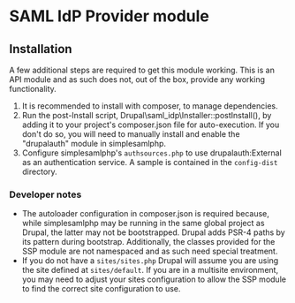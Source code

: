# SAML IdP Provider module

## Installation
A few additional steps are required to get this module working. This is an API
module and as such does not, out of the box, provide any working functionality.

1. It is recommended to install with composer, to manage dependencies.
1. Run the post-Install script, Drupal\saml_idp\Installer::postInstall(), by
  adding it to your project's composer.json file for auto-execution.
  If you don't do so, you will need to manually install and enable the "drupalauth"
  module in simplesamlphp.
1. Configure simplesamlphp's `authsources.php` to use drupalauth:External as an
  authentication service. A sample is contained in the `config-dist` directory.

### Developer notes
- The autoloader configuration in composer.json is required because, while
  simplesamlphp may be running in the same global project as Drupal, the latter
  may not be bootstrapped. Drupal adds PSR-4 paths by its pattern during bootstrap.
  Additionally, the classes provided for the SSP module are not namespaced and
  as such need special treatment.
- If you do not have a `sites/sites.php` Drupal will assume you are using the
  site defined at `sites/default`. If you are in a multisite environment, you
  may need to adjust your sites configuration to allow the SSP module to find
  the correct site configuration to use.
